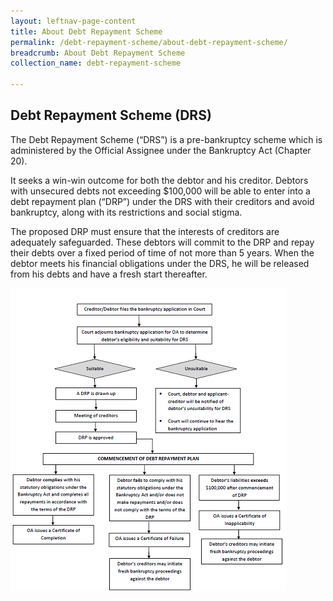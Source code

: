 ```yaml
---
layout: leftnav-page-content
title: About Debt Repayment Scheme
permalink: /debt-repayment-scheme/about-debt-repayment-scheme/
breadcrumb: About Debt Repayment Scheme
collection_name: debt-repayment-scheme

---
```


Debt Repayment Scheme (DRS)
---
The Debt Repayment Scheme (“DRS”) is a pre-bankruptcy scheme which is administered by the Official Assignee under the Bankruptcy Act (Chapter 20).<br>

It seeks a win-win outcome for both the debtor and his creditor. Debtors with unsecured debts not exceeding $100,000 will be able to enter into a debt repayment plan (“DRP”) under the DRS with their creditors and avoid bankruptcy, along with its restrictions and social stigma.<br>

The proposed DRP must ensure that the interests of creditors are adequately safeguarded. These debtors will commit to the DRP and repay their debts over a fixed period of time of not more than 5 years. When the debtor meets his financial obligations under the DRS, he will be released from his debts and have a fresh start thereafter.<br>

<div class="image"><img src="/images/1427945226412.png"></div>
